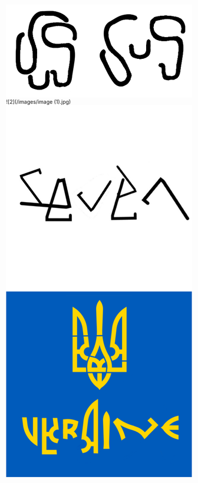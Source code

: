 ![1](/images/Untitled.jpg)
![2](/images/image (1).jpg)
![3](/images/image.jpg)
![4](/images/unknown.png)

